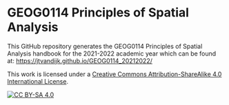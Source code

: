 # GEOG0114 Principles of Spatial Analysis

This GitHub repository generates the GEOG0114 Principles of Spatial Analysis handbook for the 2021-2022 academic year which can be found at: https://jtvandijk.github.io/GEOG0114_20212022/

This work is licensed under a
[Creative Commons Attribution-ShareAlike 4.0 International License][cc-by-sa].

[![CC BY-SA 4.0][cc-by-sa-image]][cc-by-sa]

[cc-by-sa]: http://creativecommons.org/licenses/by-sa/4.0/
[cc-by-sa-image]: https://licensebuttons.net/l/by-sa/4.0/88x31.png
[cc-by-sa-shield]: https://img.shields.io/badge/License-CC%20BY--SA%204.0-lightgrey.svg
